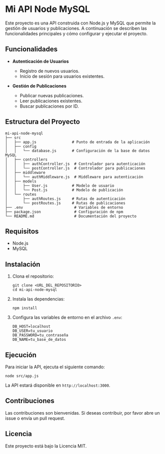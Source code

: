 # Mi API Node MySQL

Este proyecto es una API construida con Node.js y MySQL que permite la gestión de usuarios y publicaciones. A continuación se describen las funcionalidades principales y cómo configurar y ejecutar el proyecto.

## Funcionalidades

- **Autenticación de Usuarios**
  - Registro de nuevos usuarios.
  - Inicio de sesión para usuarios existentes.

- **Gestión de Publicaciones**
  - Publicar nuevas publicaciones.
  - Leer publicaciones existentes.
  - Buscar publicaciones por ID.

## Estructura del Proyecto

```
mi-api-node-mysql
├── src
│   ├── app.js                # Punto de entrada de la aplicación
│   ├── config
│   │   └── database.js       # Configuración de la base de datos MySQL
│   ├── controllers
│   │   ├── authController.js  # Controlador para autenticación
│   │   └── postController.js  # Controlador para publicaciones
│   ├── middleware
│   │   └── authMiddleware.js  # Middleware para autenticación
│   ├── models
│   │   ├── User.js           # Modelo de usuario
│   │   └── Post.js           # Modelo de publicación
│   └── routes
│       ├── authRoutes.js     # Rutas de autenticación
│       └── postRoutes.js     # Rutas de publicaciones
├── .env                       # Variables de entorno
├── package.json               # Configuración de npm
└── README.md                  # Documentación del proyecto
```

## Requisitos

- Node.js
- MySQL

## Instalación

1. Clona el repositorio:
   ```
   git clone <URL_DEL_REPOSITORIO>
   cd mi-api-node-mysql
   ```

2. Instala las dependencias:
   ```
   npm install
   ```

3. Configura las variables de entorno en el archivo `.env`:
   ```
   DB_HOST=localhost
   DB_USER=tu_usuario
   DB_PASSWORD=tu_contraseña
   DB_NAME=tu_base_de_datos
   ```

## Ejecución

Para iniciar la API, ejecuta el siguiente comando:
```
node src/app.js
```

La API estará disponible en `http://localhost:3000`.

## Contribuciones

Las contribuciones son bienvenidas. Si deseas contribuir, por favor abre un issue o envía un pull request.

## Licencia

Este proyecto está bajo la Licencia MIT.